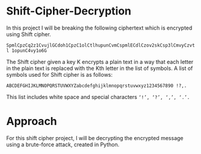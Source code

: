 # Shift-Cipher-Decryption

In this project I will be breaking the following ciphertext which is encrypted using Shift cipher. 


`SpmlCpzCq2z1CvujlGCdoh1CpzC1olCtlhupunCvmCspmlECdlCzov2skCsp3lCmvyCzvtl
1opunC4vy1o6G`
 
 
The Shift cipher given a key K encrypts a plain text in a way that each letter in the plain 
text is replaced with the Kth letter in the list of symbols. A list of symbols used for Shift 
cipher is as follows:  
 
`ABCDEFGHIJKLMNOPQRSTUVWXYZabcdefghijklmnopqrstuvwxyz1234567890 !?,.`
 
This list includes white space and special characters `‘!’, ‘?’, ‘,’, ‘.’.`

# Approach


For this shift cipher project, I will be decrypting the encrypted message using a brute-force attack, created in Python.
